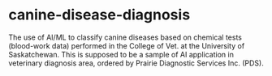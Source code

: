 # canine-disease-diagnosis
The use of AI/ML to classify canine diseases based on chemical tests (blood-work data) performed in the College of Vet. at the University of Saskatchewan. This is supposed to be a sample of AI application in veterinary diagnosis area, ordered by Prairie Diagnostic Services Inc. (PDS).
